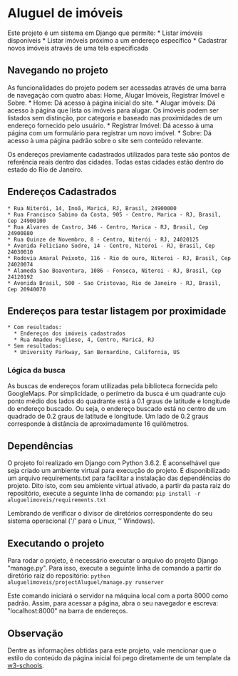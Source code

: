 # Aluguel de imóveis

Este projeto é um sistema em Django que permite: 
	* Listar imóveis disponíveis
	* Listar imóveis próximo a um endereço específico
	* Cadastrar novos imóveis através de uma tela especificada
	
	

## Navegando no projeto

As funcionalidades do projeto podem ser acessadas através de uma barra de navegação com quatro abas: Home, Alugar Imóveis, Registrar Imóvel e Sobre.
	* Home: Dá acesso à página inicial do site.
	* Alugar imóveis: Dá acesso à página que lista os imóveis para alugar. Os imóveis podem ser listados sem distinção, por categoria e baseado nas proximidades de um endereço fornecido pelo usuário.
	* Registrar Imóvel: Dá acesso à uma página com um formulário para registrar um novo imóvel.
	* Sobre: Dá acesso à uma página padrão sobre o site sem conteúdo relevante.


Os endereços previamente cadastrados utilizados para teste são pontos de referência reais dentro das cidades. Todas estas cidades estão dentro do estado do Rio de Janeiro.

## Endereços Cadastrados
	* Rua Niterói, 14, Inoã, Maricá, RJ, Brasil, 24900000
	* Rua Francisco Sabino da Costa, 905 - Centro, Marica - RJ, Brasil, Cep 24900100
	* Rua Alvares de Castro, 346 - Centro, Marica - RJ, Brasil, Cep 24900880
	* Rua Quinze de Novembro, 8 - Centro, Niterói - RJ, 24020125
	* Avenida Feliciano Sodre, 14 - Centro, Niteroi - RJ, Brasil, Cep 24030010
	* Rodovia Amaral Peixoto, 116 - Rio do ouro, Niteroi - RJ, Brasil, Cep 24020074
	* Alameda Sao Boaventura, 1086 - Fonseca, Niteroi - RJ, Brasil, Cep 24120192
	* Avenida Brasil, 500 - Sao Cristovao, Rio de Janeiro - RJ, Brasil, Cep 20940070
	
## Endereços para testar listagem por proximidade
	* Com resultados:
	  * Endereços dos imóveis cadastrados
	  * Rua Amadeu Pugliese, 4, Centro, Maricá, RJ
	* Sem resultados:
	  * University Parkway, San Bernardino, California, US

	 
	 
	 
### Lógica da busca
As buscas de endereços foram utilizadas pela biblioteca fornecida pelo GoogleMaps.
Por simplicidade, o perímetro da busca é um quadrante cujo ponto médio dos lados do quadrante está a 0.1 graus de latitude e longitude do endereço buscado.
Ou seja, o endereço buscado está no centro de um quadrado de 0.2 graus de latitude e longitude. Um lado de 0.2 graus corresponde à distância de aproximadamente 16 quilômetros.



	 
## Dependências

O projeto foi realizado em Django com Python 3.6.2. 
É aconselhável que seja criado um ambiente virtual para execução do projeto. 
É disponibilizado um arquivo requirements.txt para facilitar a instalação das dependências do projeto.
Dito isto, com seu ambiente virtual ativado, a partir da pasta raiz do repositório, execute a seguinte linha de comando:
`pip install -r aluguelimoveis/requirements.txt`

Lembrando de verificar o divisor de diretórios correspondente do seu sistema operacional ('/' para o Linux, '\' Windows).


## Executando o projeto

Para rodar o projeto, é necessário executar o arquivo do projeto Django "manage.py". Para isso, execute a seguinte linha de comando a partir do diretório raiz do repositório:
`python aluguelimoveis/projectAluguel/manage.py runserver`

Este comando iniciará o servidor na máquina local com a porta 8000 como padrão. Assim, para acessar a página, abra o seu navegador e escreva: "localhost:8000" na barra de endereços.

	
	
## Observação

Dentre as informações obtidas para este projeto, vale mencionar que o estilo do conteúdo da página inicial foi pego diretamente de um template da [w3-schools](https://www.w3schools.com/w3css/tryw3css_templates_start_page.htm).